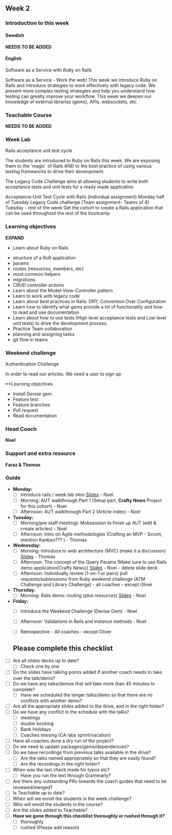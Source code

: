 ## Week 2
### Introduction to this week

#### Swedish
**NEEDS TO BE ADDED**

#### English

Software as a Service with Ruby on Rails

Software as a Service - Work the web! This week we introduce Ruby on Rails and introduce strategies to work effectively with legacy code. We present more complex testing strategies and help you understand how testing can greatly improve your workflow. This week we deepen our knowledge of external libraries (gems), APIs, websockets, etc.

### Teachable Course
**NEEDS TO BE ADDED**

### Week Lab
Rails acceptance unit test cycle

The students are introduced to Ruby on Rails this week. We are exposing them to the 'magic' of Rails AND to the best practice of using various testing frameworks to drive their development.

The Legacy Code Challenge aims at allowing students to write both acceptance tests and unit tests for a ready made application

Acceptance-Unit Test Cycle with Rails (individual assignment) Monday half of Tuesday
Legacy Code challenge (Team assignment- Teams of 4) Tuesday - rest of the week
Get the cohort to create a Rails application that can be used throughout the rest of the bootcamp

### Learning objectives
**EXPAND**
* Learn about Ruby on Rails
- structure of a RoR application
- params
- routes (resources, members, etc)
- most common helpers
- migrations
- CRUD controller actions
- Learn about the Model-View-Controller pattern
- Learn to work with legacy code
- Learn about best practices in Rails: DRY, Convention Over Configuration
- Learn how to identify what gems provide a lot of functionality and how to read and use documentation
- Learn about how to use tests (High level acceptance tests and Low level unit tests) to drive the development process.
- Practice Team collaboration
- planning and assigning tasks
- git flow in teams

### Weekend challenge

Authentication Challenge

In order to read our articles. We need a user to sign up

**Learning objectives

- Install Devise gem
- Feature test
- Feature branches
- Pull request
- Read documentation

### Head Coach 
**Noel**

### Support and extra resource
**Faraz & Thomas**

### Guide
- **Monday:**
  - [ ] Introduce rails / week lab intro [Slides](https://docs.google.com/presentation/d/1QBSlHd6hlmfsHeLhP_R6H1xlfsyYjmN-JxTcF2zRbns/edit?usp=sharing) - Noel
  - [ ] Morning: AUT walkthrough Part 1 (Setup part, **Crafty News** Project for this cohort) - Noel
  - [ ] Afternoon: AUT walkthrough Part 2 (Article index) - Noel 

- **Tuesday:**
  - [ ] Morning(pre staff meeting): Mobsession to finish up AUT (edit & create articles) - Noel
  - [ ] Afternoon: Intro on Agile methodologies (Crafting an MVP - Scrum, mention Kanban??? ) - Thomas 
  
- **Wednesday:**
  - [ ] Morning: Introduce to web architecture (MVC) (make it a discussion) [Slides](https://docs.google.com/presentation/d/14Z4aPjdDTgeuQdup2MoiZrmUSSDce7R3I5dcotg7uyc/edit?usp=sharing) - Thomas
  - [ ] Afternoon: The concept of the Query Params (Make sure to use Rails demo application(Crafty News)) [Slides](https://docs.google.com/presentation/d/1WQiq29ZR4rQvhyH7N2HelmCUeD2qzuaBo03O12Rjsp4/edit?usp=sharing) - Noel - delete slide deck. 
  - [ ] Afternoon: Individually review (1-on-1 or pairs) pull requests/submissions from Ruby weekend challenge (ATM Challenge and Library Challenge) - all coaches - except Oliver
   
- **Thursday:**
  - [ ] Morning: Rails demo: routing (plus resources) [Slides](https://docs.google.com/presentation/d/1Eu_x1eO9Zkmkb1RyflUONTipOjnDUtfUmSabO8-jyoQ) - Noel

- **Friday:**
  - [ ] Introduce the Weekend Challenge (Devise Gem) - Noel
  - [ ] Afternoon: Validations in Rails and instance methods - Noel
  - [ ] Retrospective - All coaches - except Oliver
  
  
  ## Please complete this checklist
 - [ ] Are all slides decks up to date?
   - [ ] Check one by one
 - [ ] Do the slides have talking points added if another coach needs to take over the talk/demo?
 - [ ] Do we have any talks/demos that will take more than 45 minutes to complete?
	 - [ ] Have we scheduled the longer talks/demo so that there are no conflicts with another demo?
 - [ ] Are all the appropriate slides added to the drive, and in the right folder?
 - [ ] Do we have any conflict in the schedule with the talks?
	 - [ ]  meetings
	 - [ ] double booking
	 - [ ] Bank Holidays
   - [ ] Coaches missing (CA labs sprint/vacation)
- [ ] Have all coaches done a dry run of the project?
- [ ] Do we need to update packages/gems/dependencies?
- [ ] Do we have recordings from previous talks available in the drive?
	- [ ] Are the talks named appropriately so that they are easily found? 
	- [ ] Are the recordings in the right folder?
- [ ] When was the last check made for typos etc?
	- [ ] Have you run the text through Grammarly?
- [ ] Are there any outstanding PRs towards the coach guides that need to be reviewed/merged?
- [ ] Is Teachable up to date?
- [ ] When will we enroll the students in the week challenge?
- [ ] Who will enroll the students in the course?
- [ ] Are the slides added to Teachable?
- [ ] **Have we gone through this checklist thoroughly or rushed through it?**
    - [ ] thoroughly
    - [ ] rushed (Please add reason)
